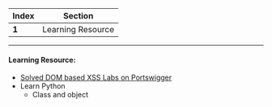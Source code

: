 Index | Section
---   | ---
**1** | Learning Resource

---

#### Learning Resource:

* [Solved DOM based XSS Labs on Portswigger](https://portswigger.net/web-security/cross-site-scripting) 
* Learn Python
  * Class and object
